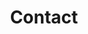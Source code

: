 ---
layout: content-page
title: Contact
img_src: /images/contact.jpeg
page_content: <p>This is the contact page ☎️.</p>
---